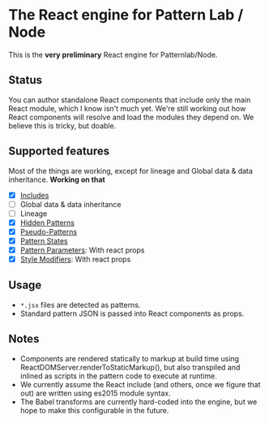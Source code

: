 # The React engine for Pattern Lab / Node
This is the **very preliminary** React engine for Patternlab/Node.

## Status
You can author standalone React components that include only the main React module, which I know isn't much yet.
We're still working out how React components will resolve and load the modules they depend on. We believe this is tricky, but doable.

## Supported features
Most of the things are working, except for lineage and Global data & data inheritance. **Working on that**

- [x] [Includes](http://patternlab.io/docs/pattern-including.html)
- [ ] Global data & data inheritance
- [ ] Lineage
- [x] [Hidden Patterns](http://patternlab.io/docs/pattern-hiding.html)
- [x] [Pseudo-Patterns](http://patternlab.io/docs/pattern-pseudo-patterns.html)
- [x] [Pattern States](http://patternlab.io/docs/pattern-states.html#node)
- [x] [Pattern Parameters](http://patternlab.io/docs/pattern-parameters.html): With react props
- [x] [Style Modifiers](http://patternlab.io/docs/pattern-stylemodifier.html): With react props

## Usage
* `*.jsx` files are detected as patterns.
* Standard pattern JSON is passed into React components as props.

## Notes
* Components are rendered statically to markup at build time using ReactDOMServer.renderToStaticMarkup(), but also transpiled and inlined as scripts in the pattern code to execute at runtime.
* We currently assume the React include (and others, once we figure that out) are written using es2015 module syntax.
* The Babel transforms are currently hard-coded into the engine, but we hope to make this configurable in the future.
